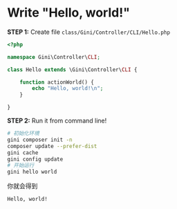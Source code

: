 # Write "Hello, world!"

**STEP 1:** Create file `class/Gini/Controller/CLI/Hello.php`
```php
<?php

namespace Gini\Controller\CLI;

class Hello extends \Gini\Controller\CLI {

    function actionWorld() {
        echo "Hello, world!\n";
    }

}

```

**STEP 2:** Run it from command line!
```bash
# 初始化环境
gini composer init -n
composer update --prefer-dist
gini cache
gini config update
# 开始运行
gini hello world
```

你就会得到
```bash
Hello, world!
```